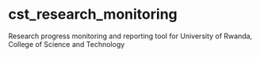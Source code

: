 # cst_research_monitoring
Research progress monitoring and reporting tool for University of Rwanda, College of Science and Technology
